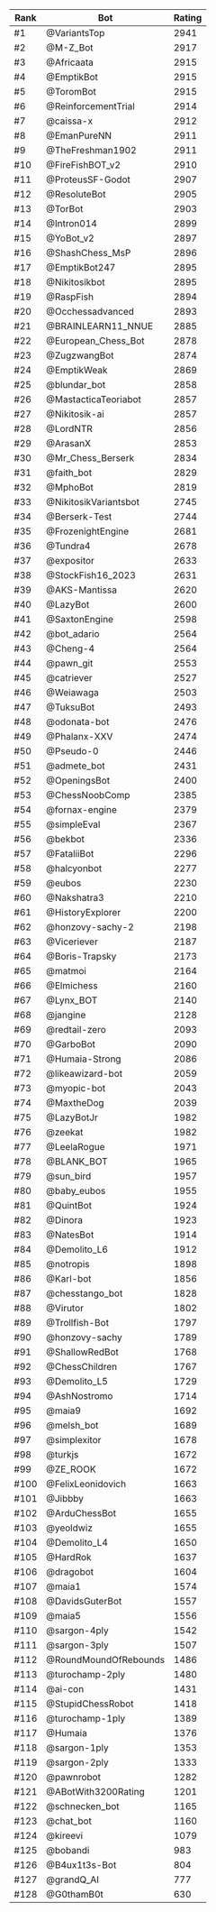 Rank|Bot|Rating
---|---|---
#1|@VariantsTop|2941
#2|@M-Z_Bot|2917
#3|@Africaata|2915
#4|@EmptikBot|2915
#5|@ToromBot|2915
#6|@ReinforcementTrial|2914
#7|@caissa-x|2912
#8|@EmanPureNN|2911
#9|@TheFreshman1902|2911
#10|@FireFishBOT_v2|2910
#11|@ProteusSF-Godot|2907
#12|@ResoluteBot|2905
#13|@TorBot|2903
#14|@Intron014|2899
#15|@YoBot_v2|2897
#16|@ShashChess_MsP|2896
#17|@EmptikBot247|2895
#18|@Nikitosikbot|2895
#19|@RaspFish|2894
#20|@Occhessadvanced|2893
#21|@BRAINLEARN11_NNUE|2885
#22|@European_Chess_Bot|2878
#23|@ZugzwangBot|2874
#24|@EmptikWeak|2869
#25|@blundar_bot|2858
#26|@MastacticaTeoriabot|2857
#27|@Nikitosik-ai|2857
#28|@LordNTR|2856
#29|@ArasanX|2853
#30|@Mr_Chess_Berserk|2834
#31|@faith_bot|2829
#32|@MphoBot|2819
#33|@NikitosikVariantsbot|2745
#34|@Berserk-Test|2744
#35|@FrozenightEngine|2681
#36|@Tundra4|2678
#37|@expositor|2633
#38|@StockFish16_2023|2631
#39|@AKS-Mantissa|2620
#40|@LazyBot|2600
#41|@SaxtonEngine|2598
#42|@bot_adario|2564
#43|@Cheng-4|2564
#44|@pawn_git|2553
#45|@catriever|2527
#46|@Weiawaga|2503
#47|@TuksuBot|2493
#48|@odonata-bot|2476
#49|@Phalanx-XXV|2474
#50|@Pseudo-0|2446
#51|@admete_bot|2431
#52|@OpeningsBot|2400
#53|@ChessNoobComp|2385
#54|@fornax-engine|2379
#55|@simpleEval|2367
#56|@bekbot|2336
#57|@FataliiBot|2296
#58|@halcyonbot|2277
#59|@eubos|2230
#60|@Nakshatra3|2210
#61|@HistoryExplorer|2200
#62|@honzovy-sachy-2|2198
#63|@Viceriever|2187
#64|@Boris-Trapsky|2173
#65|@matmoi|2164
#66|@Elmichess|2160
#67|@Lynx_BOT|2140
#68|@jangine|2128
#69|@redtail-zero|2093
#70|@GarboBot|2090
#71|@Humaia-Strong|2086
#72|@likeawizard-bot|2059
#73|@myopic-bot|2043
#74|@MaxtheDog|2039
#75|@LazyBotJr|1982
#76|@zeekat|1982
#77|@LeelaRogue|1971
#78|@BLANK_BOT|1965
#79|@sun_bird|1957
#80|@baby_eubos|1955
#81|@QuintBot|1924
#82|@Dinora|1923
#83|@NatesBot|1914
#84|@Demolito_L6|1912
#85|@notropis|1898
#86|@Karl-bot|1856
#87|@chesstango_bot|1828
#88|@Virutor|1802
#89|@Trollfish-Bot|1797
#90|@honzovy-sachy|1789
#91|@ShallowRedBot|1768
#92|@ChessChildren|1767
#93|@Demolito_L5|1729
#94|@AshNostromo|1714
#95|@maia9|1692
#96|@melsh_bot|1689
#97|@simplexitor|1678
#98|@turkjs|1672
#99|@ZE_ROOK|1672
#100|@FelixLeonidovich|1663
#101|@Jibbby|1663
#102|@ArduChessBot|1655
#103|@yeoldwiz|1655
#104|@Demolito_L4|1650
#105|@HardRok|1637
#106|@dragobot|1604
#107|@maia1|1574
#108|@DavidsGuterBot|1557
#109|@maia5|1556
#110|@sargon-4ply|1542
#111|@sargon-3ply|1507
#112|@RoundMoundOfRebounds|1486
#113|@turochamp-2ply|1480
#114|@ai-con|1431
#115|@StupidChessRobot|1418
#116|@turochamp-1ply|1389
#117|@Humaia|1376
#118|@sargon-1ply|1353
#119|@sargon-2ply|1333
#120|@pawnrobot|1282
#121|@ABotWith3200Rating|1201
#122|@schnecken_bot|1165
#123|@chat_bot|1160
#124|@kireevi|1079
#125|@bobandi|983
#126|@B4ux1t3s-Bot|804
#127|@grandQ_AI|777
#128|@G0thamB0t|630
